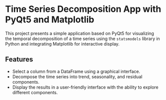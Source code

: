 # Time Series Decomposition App with PyQt5 and Matplotlib

This project presents a simple application based on PyQt5 for visualizing the temporal decomposition of a time series using the `statsmodels` library in Python and integrating Matplotlib for interactive display.

## Features

- Select a column from a DataFrame using a graphical interface.
- Decompose the time series into trend, seasonality, and residual components.
- Display the results in a user-friendly interface with the ability to explore different components.


